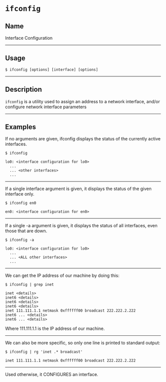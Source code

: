 # `ifconfig`

## Name
Interface Configuration

----
## Usage

```
$ ifconfig [options] [interface] [options]
```


----
## Description
`ifconfig` is a utility used to assign an address to a network interface, and/or configure network interface parameters




---
## Examples
If no arguments are given, ifconfig displays the status of the currently active interfaces.
```
$ ifconfig

lo0: <interface configuration for lo0>
  ...
  ... <other interfaces>
  ...
```

----
If a single interface argument is given, it displays the status of the given interface only.
```
$ ifconfig en0

en0: <interface configuration for en0>
```


----
If a single -a argument is given, it displays the status of all interfaces, even those that are down.
```
$ ifconfig -a

lo0: <interface configuration for lo0>
  ...
  ... <ALL other interfaces>
  ...
```

---
We can get the IP address of our machine by doing this:
```
$ ifconfig | grep inet

inet <details>
inet6 <details>
inet6 <details>
inet6 <details>
inet 111.111.1.1 netmask 0xffffff00 broadcast 222.222.2.222
inet6 ... <details>
inet6 ... <details>
```
Where 111.111.1.1 is the IP address of our machine.

----
We can also be more specific, so only one line is printed to standard output:
```
$ ifconfig | rg 'inet .* broadcast'

inet 111.111.1.1 netmask 0xffffff00 broadcast 222.222.2.222
```


---
Used otherwise, it CONFIGURES an interface.
